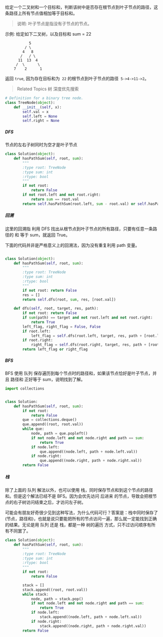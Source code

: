 给定一个二叉树和一个目标和，判断该树中是否存在根节点到叶子节点的路径，这条路径上所有节点值相加等于目标和。 

> 说明: 叶子节点是指没有子节点的节点。 

示例: 
给定如下二叉树，以及目标和 sum = 22

               5
             / \
            4   8
           /   / \
          11  13  4
         /  \      \
        7    2      1
 

 返回 `true`, 因为存在目标和为` 22` 的根节点到叶子节点的路径` 5->4->11->2`。 
 
 > Related Topics 树 深度优先搜索 

```python
# Definition for a binary tree node.
class TreeNode(object):
    def __init__(self, x):
        self.val = x
        self.left = None
        self.right = None

```

##### DFS

节点的左右子树同时为空才是叶子节点

```python
class Solution(object):
    def hasPathSum(self, root, sum):
        """
        :type root: TreeNode
        :type sum: int
        :rtype: bool
        """
        if not root: 
            return False
        if not root.left and not root.right:
            return sum == root.val
        return self.hasPathSum(root.left, sum - root.val) or self.hasPathSum(root.right, sum - root.val)

```



##### 回溯

这里的回溯指 利用 DFS 找出从根节点到叶子节点的所有路径，只要有任意一条路径的 和 等于 sum，就返回 True。

下面的代码并非是严格意义上的回溯法，因为没有重复利用 path 变量。

```python

class Solution(object):
    def hasPathSum(self, root, sum):
        """
        :type root: TreeNode
        :type sum: int
        :rtype: bool
        """
        if not root: return False
        res = []
        return self.dfs(root, sum, res, [root.val])
        
    def dfs(self, root, target, res, path):
        if not root: return False
        if sum(path) == target and not root.left and not root.right:
            return True
        left_flag, right_flag = False, False
        if root.left:
            left_flag = self.dfs(root.left, target, res, path + [root.left.val])
        if root.right:
            right_flag = self.dfs(root.right, target, res, path + [root.right.val])
        return left_flag or right_flag
```

##### BFS

BFS 使用 队列 保存遍历到每个节点时的路径和，如果该节点恰好是叶子节点，并且 路径和 正好等于 sum，说明找到了解。

```python
import collections


class Solution:
    def hasPathSum(self, root, sum):
        if not root:
            return False
        que = collections.deque()
        que.append((root, root.val))
        while que:
            node, path = que.popleft()
            if not node.left and not node.right and path == sum:
                return True
            if node.left:
                que.append((node.left, path + node.left.val))
            if node.right:
                que.append((node.right, path + node.right.val))
        return False
```

##### 栈

除了上面的 队列 解法以外，也可以使用 栈，同时保存节点和到这个节点的路径和。但是这个解法已经不是 BFS。因为会优先访问 后进来 的节点，导致会把根节点的右子树访问结束之后，才访问左子树。

可能会有朋友好奇很少见到这种写法，为什么代码可行？答案是：栈中同时保存了 (节点，路径和)，也就是说只要能把所有的节点访问一遍，那么就一定能找到正确的结果。无论是用 队列 还是 栈，都是一种 树的遍历 方式，只不过访问顺序有所有不同罢了。

```python
class Solution(object):
    def hasPathSum(self, root, sum):
        """
        :type root: TreeNode
        :type sum: int
        :rtype: bool
        """
        if not root:
            return False

        stack = []
        stack.append((root, root.val))
        while stack:
            node, path = stack.pop()
            if not node.left and not node.right and path == sum:
                return True
            if node.left:
                stack.append((node.left, path + node.left.val))
            if node.right:
                stack.append((node.right, path + node.right.val))
        return False

```